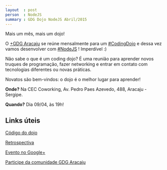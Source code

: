 ```yaml
---
layout  : post
person  : NodeJS
summary : GDG Dojo NodeJS Abril/2015
---
```


Mais um mês, mais um dojo!

O [+GDG Aracaju](https://plus.google.com/117712497785310292400) se reúne mensalmente para um [#CodingDojo](https://plus.google.com/explore/CodingDojo) e dessa vez vamos desenvolver com [#NodeJS](https://plus.google.com/explore/NodeJS) ! Imperdível :)

Não sabe o que é um coding dojo? É uma reunião para aprender novos truques de programação, fazer networking e entrar em contato com tecnologias diferentes ou novas práticas.

Novatos são bem-vindos: o dojo é o melhor lugar para aprender!﻿

**Onde?** Na CEC Coworking, Av. Pedro Paes Azevedo, 488, Aracaju - Sergipe.

**Quando?** Dia 09/04, às 19h!

## Links úteis

[Código do dojo](https://github.com/dojo-se/buracos_nas_letras)

[Retrospectiva](https://plus.google.com/events/cv0dhlu62dr6ufadgl4146cus0c/104492136163227749980/6136096738735095410)

[Evento no Google+](https://plus.google.com/events/cv0dhlu62dr6ufadgl4146cus0c)

[Participe da comunidade GDG Aracaju](http://plus.google.com/communities/100418157558568471841)
